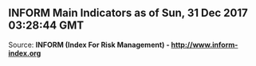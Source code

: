 ## INFORM Main Indicators as of Sun, 31 Dec 2017 03:28:44 GMT

Source: **INFORM (Index For Risk Management) - http://www.inform-index.org**
